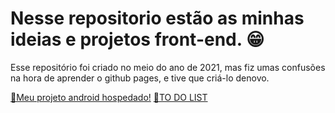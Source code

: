 # Nesse repositorio estão as minhas ideias e projetos front-end. 😁


Esse repositório foi criado  no meio do ano de 2021, mas fiz umas confusões na hora de aprender o github pages, e tive que criá-lo denovo.

<a href= "https://gabrielssgitb.github.io/Front-end-Projects/android/main/index.html">&#x1F517;Meu projeto android hospedado!</a>
<a href= "https://gabrielssgitb.github.io/Front-end-Projects/Todolist/index.html">&#x1F517;TO DO LIST</a>